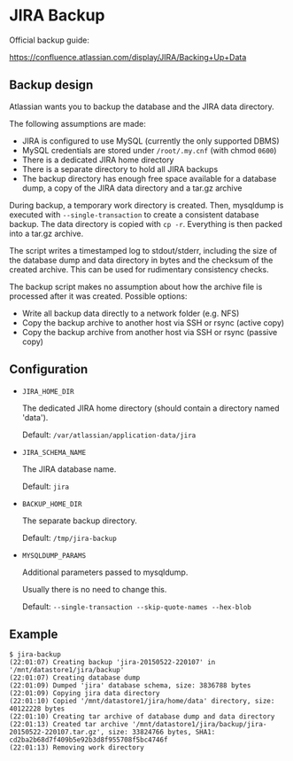 # JIRA Backup

Official backup guide:

https://confluence.atlassian.com/display/JIRA/Backing+Up+Data

## Backup design

Atlassian wants you to backup the database and the JIRA data directory.

The following assumptions are made:

- JIRA is configured to use MySQL (currently the only supported DBMS)
- MySQL credentials are stored under `/root/.my.cnf` (with chmod `0600`)
- There is a dedicated JIRA home directory
- There is a separate directory to hold all JIRA backups
- The backup directory has enough free space available for a database dump, a
copy of the JIRA data directory and a tar.gz archive

During backup, a temporary work directory is created. Then, mysqldump is
executed with `--single-transaction` to create a consistent database backup.
The data directory is copied with `cp -r`. Everything is then packed into a
tar.gz archive.

The script writes a timestamped log to stdout/stderr, including the size of the
database dump and data directory in bytes and the checksum of the created
archive. This can be used for rudimentary consistency checks.

The backup script makes no assumption about how the archive file is processed
after it was created. Possible options:

- Write all backup data directly to a network folder (e.g. NFS)
- Copy the backup archive to another host via SSH or rsync (active copy)
- Copy the backup archive from another host via SSH or rsync (passive copy)

## Configuration

- `JIRA_HOME_DIR`

    The dedicated JIRA home directory (should contain a directory named 'data').

    Default: `/var/atlassian/application-data/jira`

- `JIRA_SCHEMA_NAME`

    The JIRA database name.

    Default: `jira`

- `BACKUP_HOME_DIR`
    
    The separate backup directory.

    Default: `/tmp/jira-backup`

- `MYSQLDUMP_PARAMS`

    Additional parameters passed to mysqldump.
    
    Usually there is no need to change this.

    Default: `--single-transaction --skip-quote-names --hex-blob`

## Example

    $ jira-backup
    (22:01:07) Creating backup 'jira-20150522-220107' in '/mnt/datastore1/jira/backup'
    (22:01:07) Creating database dump
    (22:01:09) Dumped 'jira' database schema, size: 3836788 bytes
    (22:01:09) Copying jira data directory
    (22:01:10) Copied '/mnt/datastore1/jira/home/data' directory, size: 40122228 bytes
    (22:01:10) Creating tar archive of database dump and data directory
    (22:01:13) Created tar archive '/mnt/datastore1/jira/backup/jira-20150522-220107.tar.gz', size: 33824766 bytes, SHA1: cd2ba2b68d7f409b5e92b3d8f955708f5bc4746f
    (22:01:13) Removing work directory
